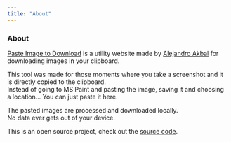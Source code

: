 ```yaml
---
title: "About"
---
```


<div class="text-center mt-6">
    <div class="i-carbon-dicom-overlay text-4xl -mb-6 m-auto"/>
    <h3>About</h3>
</div>

[Paste Image to Download](/) is a utility website made by [Alejandro Akbal](https://akbal.dev)
for downloading images in your clipboard.

This tool was made for those moments where you take a screenshot and it is directly copied to the clipboard. \
Instead of going to MS Paint and pasting the image, saving it and choosing a location... You can just paste it here.

The pasted images are processed and downloaded locally. \
No data ever gets out of your device.

This is an open source project, check out the [source code](https://github.com/AlejandroAkbal/Paste-Image-to-Download).
